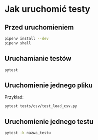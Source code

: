 # Jak uruchomić testy

## Przed uruchomieniem

```bash
pipenv install --dev
pipenv shell
```

## Uruchamianie testów

```bash
pytest
```

## Uruchomienie jednego pliku

Przykład:

```bash
pytest tests/csv/test_load_csv.py
```

## Uruchomienie jednego testu

```bash
pytest -k nazwa_testu
```